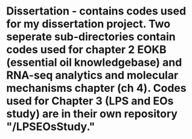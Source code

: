 # Dissertation - contains codes used for my dissertation project. Two seperate sub-directories contain codes used for chapter 2 EOKB (essential oil knowledgebase) and RNA-seq analytics and molecular mechanisms chapter (ch 4). Codes used for Chapter 3 (LPS and EOs study) are in their own repository "/LPSEOsStudy."
